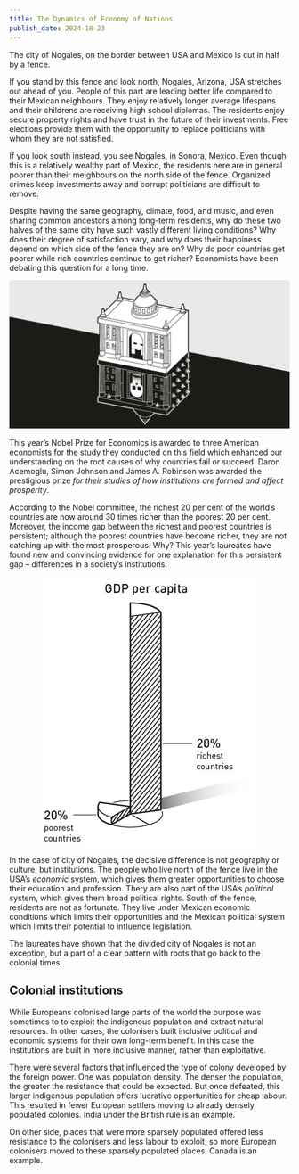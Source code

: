```yaml
---
title: The Dynamics of Economy of Nations
publish_date: 2024-10-23
---
```


The city of Nogales, on the border between USA and Mexico is cut in half by a fence.

If you stand by this fence and look north, Nogales, Arizona, USA stretches out ahead of you. People of this part are leading better life compared to their Mexican neighbours. They enjoy relatively longer average lifespans and their childrens are receiving high school diplomas. The residents enjoy secure property rights and have trust in the future of their investments. Free elections provide them with the opportunity to replace politicians with whom they are not satisfied.

If you look south instead, you see Nogales, in Sonora, Mexico. Even though this is a relatively wealthy part of Mexico, the residents here are in general poorer than their meighbours on the north side of the fence. Organized crimes keep investments away and corrupt politicians are difficult to remove.

Despite having the same geography, climate, food, and music, and even sharing common ancestors among long-term residents, why do these two halves of the same city have such vastly different living conditions? Why does their degree of satisfaction vary, and why does their happiness depend on which side of the fence they are on? Why do poor countries get poorer while rich countries continue to get richer? Economists have been debating this question for a long time.

<p align="center">
    <img src="files/the-dynamics-of-economy-of-nations/inclusive-vs-exploitative.webp" alt="How inclusive or exploitative institutions affect prosperity of nations?">
</p>

This year’s Nobel Prize for Economics is awarded to three American economists for the study they conducted on this field which enhanced our understanding on the root causes of why countries fail or succeed. Daron Acemoglu, Simon Johnson and James A. Robinson was awarded the prestigious prize _for their studies of how institutions are formed and affect prosperity_.

According to the Nobel committee, the richest 20 per cent of the world’s countries are now around 30 times richer than the poorest 20 per cent. Moreover, the income gap between the richest and poorest countries is persistent; although the poorest countries have become richer, they are not catching up with the most prosperous. Why? This year’s laureates have found new and convincing evidence for one explanation for this persistent gap – differences in a society’s institutions.

<p align="center">
    <img src="files/the-dynamics-of-economy-of-nations/income-gap.png" alt="Income Gap">
</p>

In the case of city of Nogales, the decisive difference is not geography or culture, but institutions. The people who live north of the fence live in the USA’s _economic_ system, which gives them greater opportunities to choose their education and profession. Thery are also part of the USA’s _political_ system, which gives them broad political rights. South of the fence, residents are not as fortunate. They live under Mexican economic conditions which limits their opportunities and the Mexican political system which limits their potential to influence legislation.

The laureates have shown that the divided city of Nogales is not an exception, but a part of a clear pattern with roots that go back to the colonial times.

## Colonial institutions

While Europeans colonised large parts of the world the purpose was sometimes to to exploit the indigenous population and extract natural resources. In other cases, the colonisers built inclusive political and economic systems for their own long-term benefit. In this case the institutions are built in more inclusive manner, rather than exploitative.

There were several factors that influenced the type of colony developed by the foreign power. One was population density. The denser the population, the greater the resistance that could be expected. But once defeated, this larger indigenous population offers lucrative opportunities for cheap labour. This resulted in fewer European settlers moving to already densely populated colonies. India under the British rule is an example.

On other side, places that were more sparsely populated offered less resistance to the colonisers and less labour to exploit, so more European colonisers moved to these sparsely populated places. Canada is an example.
